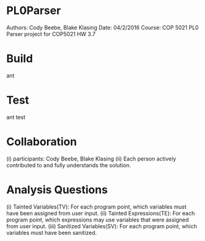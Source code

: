 # PL0Parser
Authors: Cody Beebe, Blake Klasing
Date: 04/2/2016
Course: COP 5021
PL0 Parser project for COP5021 HW 3.7

# Build
ant

# Test
ant test

# Collaboration
(i) participants: Cody Beebe, Blake Klasing
(ii) Each person actively contributed to and fully understands the solution.

# Analysis Questions
(i) Tainted Variables(TV): For each program point, which variables must have been assigned from user input.
(ii) Tainted Expressions(TE): For each program point, which expressions may use variables that were assigned from user input.
(iii) Sanitized Variables(SV): For each program point, which variables must have been sanitized.
